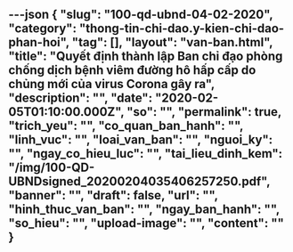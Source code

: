 ---json
{
    "slug": "100-qd-ubnd-04-02-2020",
    "category": "thong-tin-chi-dao.y-kien-chi-dao-phan-hoi",
    "tag": [],
    "layout": "van-ban.html",
    "title": "Quyết định thành lập Ban chỉ đạo phòng chống dịch bệnh viêm đường hô hấp cấp do chủng mới của virus Corona gây ra",
    "description": "",
    "date": "2020-02-05T01:10:00.000Z",
    "so": "",
    "permalink": true,
    "trich_yeu": "",
    "co_quan_ban_hanh": "",
    "linh_vuc": "",
    "loai_van_ban": "",
    "nguoi_ky": "",
    "ngay_co_hieu_luc": "",
    "tai_lieu_dinh_kem": "/img/100-QD-UBNDsigned_20200204035406257250.pdf",
    "banner": "",
    "draft": false,
    "url": "",
    "hinh_thuc_van_ban": "",
    "ngay_ban_hanh": "",
    "so_hieu": "",
    "upload-image": "",
    "__content__": ""
}
---
